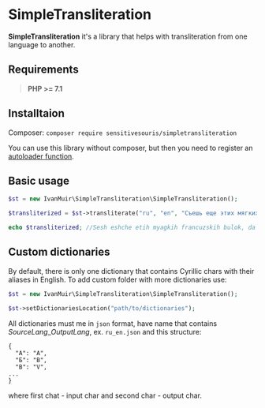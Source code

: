 # SimpleTransliteration

**SimpleTransliteration** it's a library that helps with transliteration from one language to another.

## Requirements
> **PHP >= 7.1**


## Installtaion

Composer:
`
composer require sensitivesouris/simpletransliteration
`

You can use this library without composer, but then you need to register an [autoloader function](https://github.com/php-fig/fig-standards/blob/master/accepted/PSR-0.md#example-implementation).
 
## Basic usage

```php
$st = new IvanMuir\SimpleTransliteration\SimpleTransliteration();

$transliterized = $st->transliterate("ru", "en", "Съешь еще этих мягких французских булок, да выпей чаю.");

echo $transliterized; //Sesh eshche etih myagkih francuzskih bulok, da vypey chau.
```

## Custom dictionaries
By default, there is only one dictionary that contains Cyrillic chars with their aliases in English.
To add custom folder with more dictionaries use:
```php
$st = new IvanMuir\SimpleTransliteration\SimpleTransliteration();

$st->setDictionariesLocation("path/to/dictionaries");
```
All dictionaries must me in `json` format, have name that contains *SourceLang*_*OutputLang*, ex. `ru_en.json`  and this structure:
```
{  
  "А": "A",  
  "Б": "B",  
  "В": "V",
...
}
```
where first chat - input char and second char - output char.